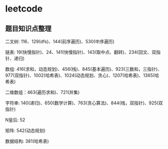 # leetcode

## 题目知识点整理

二叉树: 116、129(dfs)、144(前序遍历)、530(中序遍历)

链表: 19(快慢指针)、24、141(快慢指针)、143(取中点、翻转)、234(回文、双指针、递归)

数组: 416(求和，动态规划)、456(栈)、845(基本遍历)、923(三数和，三指针)、977(双指针)、1002(哈希表)、1024(动态规划、贪心)、1207(哈希表)、1365(哈希表)

二维数组：463(遍历求和)、721(并集)

字符串: 140(递归)、650(数学计算)、763(贪心算法)、844(栈，双指针)、925(双指针)

N皇后: 52

矩阵: 542(动态规划)

数据结构: 381(哈希表)
